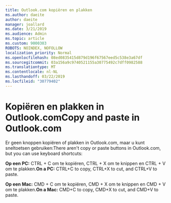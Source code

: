 ```yaml
---
title: Outlook.com kopiëren en plakken
ms.author: daeite
author: daeite
manager: joallard
ms.date: 3/21/2019
ms.audience: Admin
ms.topic: article
ms.custom: 9000303
ROBOTS: NOINDEX, NOFOLLOW
localization_priority: Normal
ms.openlocfilehash: 08ed0835415d879d196f67567eed5c538e3a67df
ms.sourcegitcommit: 03a156a9c9740521155a30775492c7dff0982588
ms.translationtype: MT
ms.contentlocale: nl-NL
ms.lasthandoff: 03/22/2019
ms.locfileid: "30779402"
---
```

# <a name="copy-and-paste-in-outlookcom"></a><span data-ttu-id="de1f2-102">Kopiëren en plakken in Outlook.com</span><span class="sxs-lookup"><span data-stu-id="de1f2-102">Copy and paste in Outlook.com</span></span>

<span data-ttu-id="de1f2-103">Er geen knoppen kopiëren of plakken in Outlook.com, maar u kunt sneltoetsen gebruiken:</span><span class="sxs-lookup"><span data-stu-id="de1f2-103">There aren't copy or paste buttons in Outlook.com, but you can use keyboard shortcuts:</span></span>

<span data-ttu-id="de1f2-104">**Op een PC:** CTRL + C om te kopiëren, CTRL + X om te knippen en CTRL + V om te plakken.</span><span class="sxs-lookup"><span data-stu-id="de1f2-104">**On a PC:** CTRL+C to copy, CTRL+X to cut, and CTRL+V to paste.</span></span>

<span data-ttu-id="de1f2-105">**Op een Mac:** CMD + C om te kopiëren, CMD + X om te knippen en CMD + V om te plakken.</span><span class="sxs-lookup"><span data-stu-id="de1f2-105">**On a Mac:** CMD+C to copy, CMD+X to cut, and CMD+V to paste.</span></span>